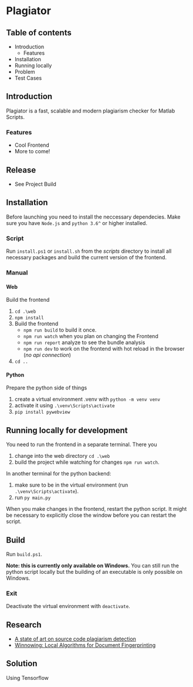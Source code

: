 # Plagiator
## Table of contents
- Introduction
  - Features
- Installation
- Running locally
- Problem
- Test Cases

## Introduction
Plagiator is a fast, scalable and modern plagiarism checker for Matlab Scripts.

### Features
- Cool Frontend
- More to come!

## Release
- See Project Build

## Installation
Before launching you need to install the neccessary dependecies. Make sure you have `Node.js` and `python 3.6^` or higher installed.

### Script
Run `install.ps1` or `install.sh` from the _scripts_ directory to install all necessary packages and build the current version of the frontend.
### Manual
#### Web
Build the frontend
1. `cd .\web`
2. `npm install`
3. Build the frontend
    - `npm run build` to build it once.
    - `npm run watch` when you plan  on changing the Frontend
    - `npm run report` analyze to see the bundle analysis
    - `npm run dev` to work on the frontend with hot reload in the browser (_no api connection_)
4. `cd ..`
#### Python
Prepare the python side of things 
1. create a virtual environment .venv with `python -m venv venv`
1. activate it using `.\venv\Scripts\activate`
2. `pip install pywebview`

## Running locally for development
You need to run the frontend in a separate terminal. There you 
1. change into the web directory `cd .\web`
2. build the project while watching for changes `npm run watch`.

In another terminal for the python backend: 
1. make sure to be in the virtual environment (run `.\venv\Scripts\activate`).
2. run `py main.py` 

When you make changes in the frontend, restart the python script. It might be necessary to explicitly close the window before you can restart the script.

## Build
Run `build.ps1`.

**Note: this is currently only available on Windows.** You can still run the python script locally but the building of an executable is only possible on Windows.
### Exit
Deactivate the virtual environment with `deactivate`.

## Research
- [A state of art on source code plagiarism detection](https://ieeexplore.ieee.org/abstract/document/7877421)
- [Winnowing: Local Algorithms for Document Fingerprinting](https://theory.stanford.edu/~aiken/publications/papers/sigmod03.pdf)

## Solution
Using Tensorflow
